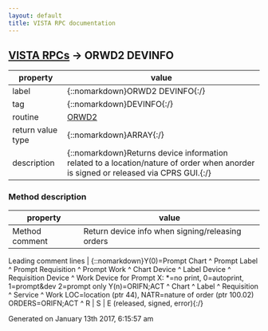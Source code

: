 ```yaml
---
layout: default
title: VISTA RPC documentation
---
```




## [VISTA RPCs](TableOfContent.md) &#8594; ORWD2 DEVINFO 

 property | value 
--- | --- 
 label | {::nomarkdown}ORWD2 DEVINFO{:/}
 tag | {::nomarkdown}DEVINFO{:/}
 routine | [ORWD2](http://code.osehra.org/dox/Routine_ORWD2_source.html)
 return value type | {::nomarkdown}ARRAY{:/}
 description | {::nomarkdown}Returns device information related to a location/nature of order when anorder is signed or released via CPRS GUI.{:/}


### Method description

 property | value 
 --- | --- 
 Method comment | Return device info when signing/releasing orders

 Leading comment lines | {::nomarkdown}Y(0)=Prompt Chart ^ Prompt Label ^ Prompt Requisition ^ Prompt Work
^ Chart Device ^ Label Device ^ Requisition Device ^ Work Device
for Prompt X: *=no print, 0=autoprint, 1=prompt&dev 2=prompt only 
Y(n)=ORIFN;ACT ^ Chart ^ Label ^ Requisition ^ Service ^ Work
LOC=location (ptr 44), NATR=nature of order (ptr 100.02)
ORDERS=ORIFN;ACT ^ R | S | E (released, signed, error){:/}




 Generated on January 13th 2017, 6:15:57 am